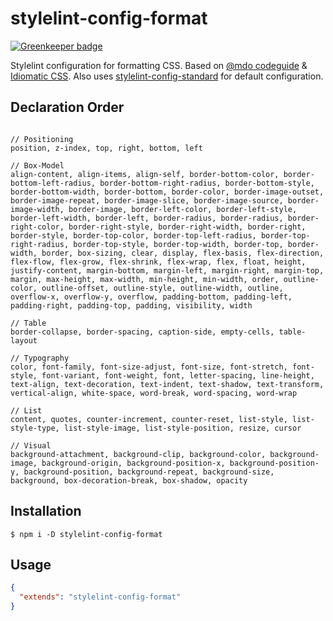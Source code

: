# stylelint-config-format

[![Greenkeeper badge](https://badges.greenkeeper.io/spentacular/stylelint-config-format.svg)](https://greenkeeper.io/)

Stylelint configuration for formatting CSS. Based on [@mdo codeguide](http://codeguide.co/#css-declaration-order) & [Idiomatic CSS](https://github.com/necolas/idiomatic-css#declaration-order). Also uses [stylelint-config-standard](https://github.com/stylelint/stylelint-config-standard) for default configuration.

## Declaration Order

```

// Positioning
position, z-index, top, right, bottom, left

// Box-Model
align-content, align-items, align-self, border-bottom-color, border-bottom-left-radius, border-bottom-right-radius, border-bottom-style, border-bottom-width, border-bottom, border-color, border-image-outset, border-image-repeat, border-image-slice, border-image-source, border-image-width, border-image, border-left-color, border-left-style, border-left-width, border-left, border-radius, border-radius, border-right-color, border-right-style, border-right-width, border-right, border-style, border-top-color, border-top-left-radius, border-top-right-radius, border-top-style, border-top-width, border-top, border-width, border, box-sizing, clear, display, flex-basis, flex-direction, flex-flow, flex-grow, flex-shrink, flex-wrap, flex, float, height, justify-content, margin-bottom, margin-left, margin-right, margin-top, margin, max-height, max-width, min-height, min-width, order, outline-color, outline-offset, outline-style, outline-width, outline, overflow-x, overflow-y, overflow, padding-bottom, padding-left, padding-right, padding-top, padding, visibility, width

// Table
border-collapse, border-spacing, caption-side, empty-cells, table-layout

// Typography
color, font-family, font-size-adjust, font-size, font-stretch, font-style, font-variant, font-weight, font, letter-spacing, line-height, text-align, text-decoration, text-indent, text-shadow, text-transform, vertical-align, white-space, word-break, word-spacing, word-wrap

// List
content, quotes, counter-increment, counter-reset, list-style, list-style-type, list-style-image, list-style-position, resize, cursor

// Visual
background-attachment, background-clip, background-color, background-image, background-origin, background-position-x, background-position-y, background-position, background-repeat, background-size, background, box-decoration-break, box-shadow, opacity

```


## Installation

```console
$ npm i -D stylelint-config-format
```

## Usage

```json
{
  "extends": "stylelint-config-format"
}
```
